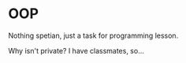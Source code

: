 # OOP
Nothing spetian, just a task for programming lesson.

Why isn't private? I have classmates, so...
